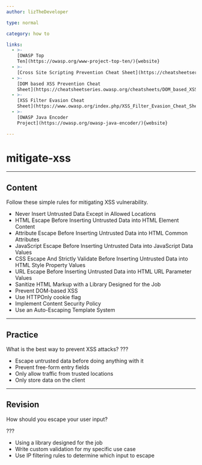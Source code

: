 ```yaml
---
author: lizTheDeveloper

type: normal

category: how to

links:
  - >-
    [OWASP Top
    Ten](https://owasp.org/www-project-top-ten/){website}
  - >-
    [Cross Site Scripting Prevention Cheat Sheet](https://cheatsheetseries.owasp.org/cheatsheets/Cross_Site_Scripting_Prevention_Cheat_Sheet.html){website}
  - >-
    [DOM based XSS Prevention Cheat
    Sheet](https://cheatsheetseries.owasp.org/cheatsheets/DOM_based_XSS_Prevention_Cheat_Sheet.html){website}
  - >-
    [XSS Filter Evasion Cheat
    Sheet](https://www.owasp.org/index.php/XSS_Filter_Evasion_Cheat_Sheet){website}
  - >-
    [OWASP Java Encoder
    Project](https://owasp.org/owasp-java-encoder/){website}

---
```


# mitigate-xss

---

## Content

Follow these simple rules for mitigating XSS vulnerability.

- Never Insert Untrusted Data Except in Allowed Locations
- HTML Escape Before Inserting Untrusted Data into HTML Element Content
- Attribute Escape Before Inserting Untrusted Data into HTML Common Attributes
- JavaScript Escape Before Inserting Untrusted Data into JavaScript Data Values
- CSS Escape And Strictly Validate Before Inserting Untrusted Data into HTML Style Property Values
- URL Escape Before Inserting Untrusted Data into HTML URL Parameter Values
- Sanitize HTML Markup with a Library Designed for the Job
- Prevent DOM-based XSS
- Use HTTPOnly cookie flag
- Implement Content Security Policy
- Use an Auto-Escaping Template System

---

## Practice

What is the best way to prevent XSS attacks?
???

- Escape untrusted data before doing anything with it
- Prevent free-form entry fields
- Only allow traffic from trusted locations
- Only store data on the client


---

## Revision

How should you escape your user input?

???

- Using a library designed for the job
- Write custom validation for my specific use case
- Use IP filtering rules to determine which input to escape
 
